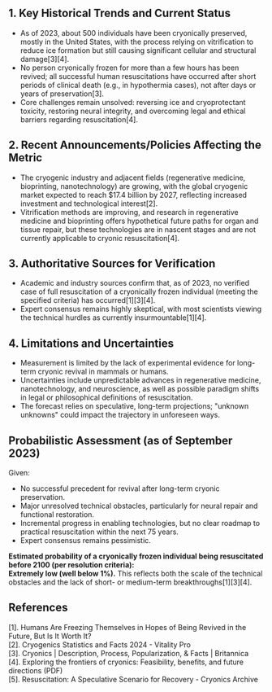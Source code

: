 ## 1. Key Historical Trends and Current Status

- As of 2023, about 500 individuals have been cryonically preserved, mostly in the United States, with the process relying on vitrification to reduce ice formation but still causing significant cellular and structural damage[3][4].
- No person cryonically frozen for more than a few hours has been revived; all successful human resuscitations have occurred after short periods of clinical death (e.g., in hypothermia cases), not after days or years of preservation[3].
- Core challenges remain unsolved: reversing ice and cryoprotectant toxicity, restoring neural integrity, and overcoming legal and ethical barriers regarding resuscitation[4].

## 2. Recent Announcements/Policies Affecting the Metric

- The cryogenic industry and adjacent fields (regenerative medicine, bioprinting, nanotechnology) are growing, with the global cryogenic market expected to reach $17.4 billion by 2027, reflecting increased investment and technological interest[2].
- Vitrification methods are improving, and research in regenerative medicine and bioprinting offers hypothetical future paths for organ and tissue repair, but these technologies are in nascent stages and are not currently applicable to cryonic resuscitation[4].

## 3. Authoritative Sources for Verification

- Academic and industry sources confirm that, as of 2023, no verified case of full resuscitation of a cryonically frozen individual (meeting the specified criteria) has occurred[1][3][4].
- Expert consensus remains highly skeptical, with most scientists viewing the technical hurdles as currently insurmountable[1][4].

## 4. Limitations and Uncertainties

- Measurement is limited by the lack of experimental evidence for long-term cryonic revival in mammals or humans.
- Uncertainties include unpredictable advances in regenerative medicine, nanotechnology, and neuroscience, as well as possible paradigm shifts in legal or philosophical definitions of resuscitation.
- The forecast relies on speculative, long-term projections; "unknown unknowns" could impact the trajectory in unforeseen ways.

## Probabilistic Assessment (as of September 2023)

Given:
- No successful precedent for revival after long-term cryonic preservation.
- Major unresolved technical obstacles, particularly for neural repair and functional restoration.
- Incremental progress in enabling technologies, but no clear roadmap to practical resuscitation within the next 75 years.
- Expert consensus remains pessimistic.

**Estimated probability of a cryonically frozen individual being resuscitated before 2100 (per resolution criteria):**  
**Extremely low (well below 1%).** This reflects both the scale of the technical obstacles and the lack of short- or medium-term breakthroughs[1][3][4].

## References

[1]. Humans Are Freezing Themselves in Hopes of Being Revived in the Future, But Is It Worth It?  
[2]. Cryogenics Statistics and Facts 2024 - Vitality Pro  
[3]. Cryonics | Description, Process, Popularization, & Facts | Britannica  
[4]. Exploring the frontiers of cryonics: Feasibility, benefits, and future directions (PDF)  
[5]. Resuscitation: A Speculative Scenario for Recovery - Cryonics Archive